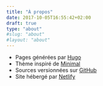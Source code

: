 ```yaml
---
title: "À propos"
date: 2017-10-05T16:55:42+02:00
draft: true
type: "about"
#slug: "about"
#layout: "about"
---
```

* Pages générées par [Hugo](https://gohugo.io) 
* Thème inspiré de [Minimal](https://github.com/calintat/minimal)
* Sources versionnées sur [GitHub](https://github.com)
* Site hébergé par [Netlify](https://www.netlify.com)